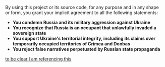By using this project or its source code, for any purpose and in any shape or form, you grant your implicit agreement to all the following statements:

- **You condemn Russia and its military aggression against Ukraine**
- **You recognize that Russia is an occupant that unlawfully invaded a sovereign state**
- **You support Ukraine's territorial integrity, including its claims over temporarily occupied territories of Crimea and Donbas**
- **You reject false narratives perpetuated by Russian state propaganda**

[to be clear I am referencing this](https://github.com/Tyrrrz/DiscordChatExporter/blob/master/Readme.md#terms-of-use)

